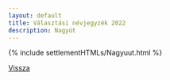 ```yaml
---
layout: default
title: Választási névjegyzék 2022
description: Nagyút
---
```


{% include settlementHTMLs/Nagyuut.html %}

[Vissza](./)